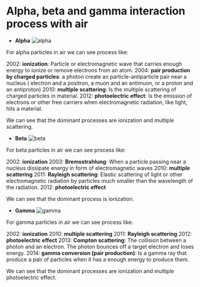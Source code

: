 
# Alpha, beta and gamma interaction process with air

* __Alpha__
![alpha](https://imgur.com/aLZutjM.png)

For alpha particles in air we can see process like:

2002: __ionization__: Particle or electromagnetic wave that carries enough energy to ionize or remove electrons from an atom.
2004: __pair production by charged particles__: a photon create an particle-antiparticle pair near a nucleus ( electron and a positron, a muon and an antimuon, or a proton and an antiproton)
2010: __multiple scattering__: Is the multiple scattering of charged particles in material.
2012: __photoelectric effect__: Is the emission of electrons or other free carriers when electromagnetic radiation, like light, hits a material.

We can see that the dominant processes are ionization and multiple scattering.

* __Beta__
![beta](https://imgur.com/f2JFnVb.png)

For beta particles in air we can see process like:

2002: __ionization__
2003: __Bremsstrahlung__: When a particle passing near a nucleus dissipate energy in form of electromagnetic waves
2010: __multiple scattering__
2011: __Rayleigh scattering__: Elastic scattering of light or other electromagnetic radiation by particles much smaller than the wavelength of the radiation.
2012: __photoelectric effect__

We can see that the dominant process is ionization.

* __Gamma__
![gamma](https://imgur.com/lbkgMlM.png)

For gamma particles in air we can see process like:

2002: __ionization__
2010: __multiple scattering__
2011: __Rayleigh scattering__
2012: __photoelectric effect__
2013: __Compton scattering__: The collision between a photon and an electron. The photon bounces off a target electron and loses energy.
2014: __gamma conversion (pair production)__: Is a gamma ray that produce a pair of particles when it has a enough energy to produce them.

We can see that the dominant processes are ionization and multiple photoelectric effect.
